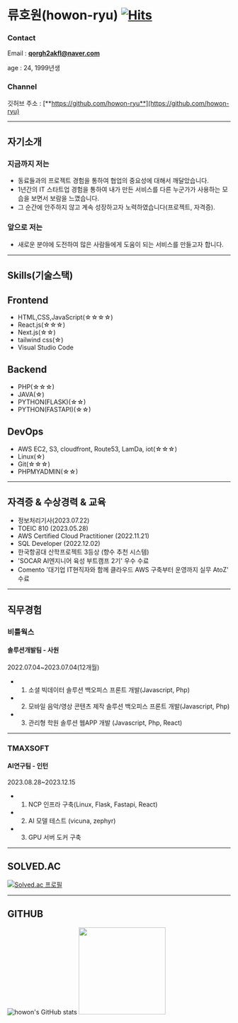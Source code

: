 # 류호원(howon-ryu) [![Hits](https://hits.seeyoufarm.com/api/count/incr/badge.svg?url=https%3A%2F%2Fgithub.com%2Fhowon-ryu&count_bg=%23F3EF7D&title_bg=%23868681&icon=&icon_color=%23090909&title=hits&edge_flat=true)](https://hits.seeyoufarm.com)


### Contact
Email : **qorgh2akfl@naver.com**

age : 24, 1999년생

### Channel

깃허브 주소 : [**https://github.com/howon-ryu**](https://github.com/howon-ryu)
<!--

노션 포트폴리오 : [**https://stripe-dumpling-aec.notion.site/1e9b782a616d413381836e8b37803f14?pvs=4**](https://stripe-dumpling-aec.notion.site/1e9b782a616d413381836e8b37803f14?pvs=4)
-->
---

## 자기소개

### 지금까지 저는

- 동료들과의 프로젝트 경험을 통하여 협업의 중요성에 대해서 깨달았습니다.
- 1년간의 IT 스타트업 경험을 통하여 내가 만든 서비스를 다른 누군가가 사용하는 모습을 보면서 보람을 느꼈습니다.
- 그 순간에 안주하지 않고 계속 성장하고자 노력하였습니다(프로젝트, 자격증).

### 앞으로 저는

- 새로운 분야에 도전하여 많은 사람들에게 도움이 되는 서비스를 만들고자 합니다.

---

## Skills(기술스택)


## Frontend

- HTML,CSS,JavaScript(☆☆☆☆)
- React.js(☆☆☆)
- Next.js(☆☆)
- tailwind css(☆)
- Visual Studio Code

## Backend

- PHP(☆☆☆)
- JAVA(☆)
- PYTHON(FLASK)(☆☆)
- PYTHON(FASTAPI)(☆☆)

## DevOps

- AWS EC2, S3, cloudfront, Route53, LamDa, iot(☆☆☆)
- Linux(☆)
- Git(☆☆☆)
- PHPMYADMIN(☆☆)

    
---

## 자격증 & 수상경력 & 교육

- 정보처리기사(2023.07.22)
- TOEIC 810 (2023.05.28)
- AWS Certified Cloud Practitioner (2022.11.21)
- SQL Developer (2022.12.02)
- 한국항공대 산학프로젝트 3등상 (향수 추천 시스템)
- 'SOCAR AI엔지니어 육성 부트캠프 2기' 우수 수료
- Comento '대기업 IT현직자와 함께 클라우드 AWS 구축부터 운영까지 실무 AtoZ' 수료

---

## 직무경험

### 비틀웍스

#### 솔루션개발팀 - 사원

2022.07.04~2023.07.04(12개월)

- 1. 소셜 빅데이터 솔루션 백오피스 프론트 개발(Javascript, Php)
- 2. 모바일 음악/영상 콘텐츠 제작 솔루션 백오피스 프론트 개발(Javascript, Php)
- 3. 관리형 학원 솔루션 웹APP 개발 (Javascript, Php, React)

---

### TMAXSOFT

#### AI연구팀 - 인턴

2023.08.28~2023.12.15

- 1. NCP 인프라 구축(Linux, Flask, Fastapi, React)
- 2. AI 모델 테스트 (vicuna, zephyr)
- 3. GPU 서버 도커 구축
---

## SOLVED.AC
[![Solved.ac
프로필](http://mazassumnida.wtf/api/v2/generate_badge?boj=qorgh2akfl)](https://solved.ac/qorgh2akfl)
    
---

## GITHUB

![howon's GitHub stats](https://github-readme-stats.vercel.app/api?username=howon-ryu&show_icons=true&theme=gruvbox_light)
<img height="196em" src="https://github-readme-stats.vercel.app/api/top-langs/?username=howon-ryu&layout=compact">











